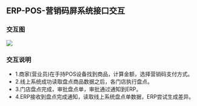 ## ERP-POS-营销码屏系统接口交互
### 交互图
![](https://jkosshash.oss-cn-shanghai.aliyuncs.com/erp-pos-interaction.png)
<br/>
### 交互说明
* 1.商家(营业员)在手持POS设备找到商品，计算金额，选择营销码支付方式。
* 2.线上系统成功读取盘点商品数据之后，各门店执行盘点。
* 3.门店盘点完成，审批盘点单，审批通过通知到ERP。
* 4.ERP接收到盘点完成通知，读取线上系统盘点单数据，ERP尝试生成差异。



